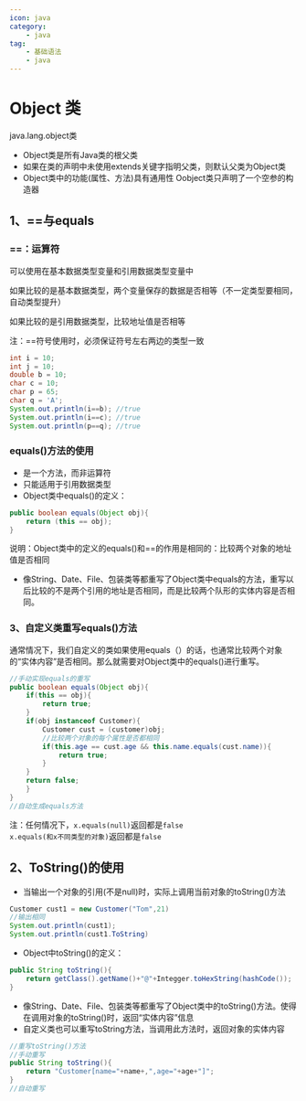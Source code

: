 ```yaml
---
icon: java
category: 
    - java
tag: 
    - 基础语法
    - java
---
```

# Object 类

java.lang.object类

- Object类是所有Java类的根父类
- 如果在类的声明中未使用extends关键字指明父类，则默认父类为Object类
- Object类中的功能(属性、方法)具有通用性
  Oobject类只声明了一个空参的构造器

## 1、==与equals
### ==：运算符

可以使用在基本数据类型变量和引用数据类型变量中

如果比较的是基本数据类型，两个变量保存的数据是否相等（不一定类型要相同，自动类型提升）

如果比较的是引用数据类型，比较地址值是否相等

注：==符号使用时，必须保证符号左右两边的类型一致

```java
int i = 10;
int j = 10;
double b = 10;
char c = 10;
char p = 65;
char q = 'A';
System.out.println(i==b); //true
System.out.println(i==c); //true
System.out.println(p==q); //true
```

### equals()方法的使用

- 是一个方法，而非运算符
- 只能适用于引用数据类型
- Object类中equals()的定义：

```java
public boolean equals(Object obj){
    return (this == obj);
}
```

说明：Object类中的定义的equals()和==的作用是相同的：比较两个对象的地址值是否相同

- 像String、Date、File、包装类等都重写了Object类中equals的方法，重写以后比较的不是两个引用的地址是否相同，而是比较两个队形的实体内容是否相同。

### 3、自定义类重写equals()方法

通常情况下，我们自定义的类如果使用equals（）的话，也通常比较两个对象的“实体内容”是否相同。那么就需要对Object类中的equals()进行重写。

```java
//手动实现equals的重写
public boolean equals(Object obj){
    if(this == obj){
        return true;
	}
    if(obj instanceof Customer){
        Customer cust = (customer)obj;
        //比较两个对象的每个属性是否都相同
        if(this.age == cust.age && this.name.equals(cust.name)){
            return true;
        }
    }
    return false;
    }
}
//自动生成equals方法
```

注：任何情况下，`x.equals(null)`返回都是`false`  
`x.equals(和x不同类型的对象)`返回都是`false`

## 2、ToString()的使用

- 当输出一个对象的引用(不是null)时，实际上调用当前对象的toString()方法

```java
Customer cust1 = new Customer("Tom",21)
//输出相同
System.out.println(cust1);
System.out.println(cust1.ToString)
```
- Object中toString()的定义：
```java
public String toString(){
	return getClass().getName()+"@"+Integger.toHexString(hashCode());
}
```
- 像String、Date、File、包装类等都重写了Object类中的toString()方法。使得在调用对象的toString()时，返回“实体内容”信息
- 自定义类也可以重写toString方法，当调用此方法时，返回对象的实体内容

```java
//重写toString()方法
//手动重写
public String toString(){
    return "Customer[name="+name+,",age="+age+"]";
}
//自动重写
```
